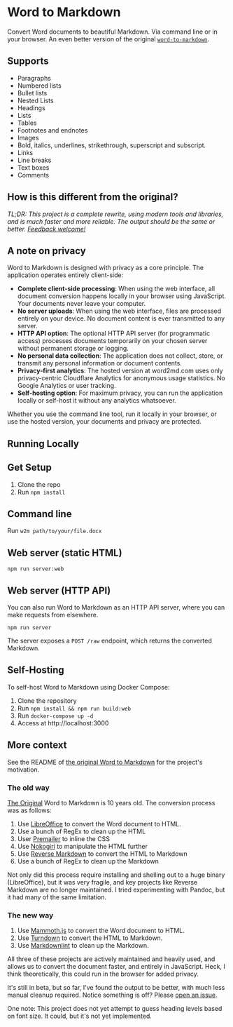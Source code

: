 # Word to Markdown

Convert Word documents to beautiful Markdown. Via command line or in your browser. An even better version of the original [`word-to-markdown`](https://github.com/benbalter/word-to-markdown).

## Supports

- Paragraphs
- Numbered lists
- Bullet lists
- Nested Lists
- Headings
- Lists
- Tables
- Footnotes and endnotes
- Images
- Bold, italics, underlines, strikethrough, superscript and subscript.
- Links
- Line breaks
- Text boxes
- Comments

## How is this different from the original?

_TL;DR: This project is a complete rewrite, using modern tools and libraries, and is much faster and more reliable. The output should be the same or better. [Feedback welcome!](https://github.com/benbalter/word-to-markdown-js/issues/new)_

## A note on privacy

Word to Markdown is designed with privacy as a core principle. The application operates entirely client-side:

- **Complete client-side processing**: When using the web interface, all document conversion happens locally in your browser using JavaScript. Your documents never leave your computer.
- **No server uploads**: When using the web interface, files are processed entirely on your device. No document content is ever transmitted to any server.
- **HTTP API option**: The optional HTTP API server (for programmatic access) processes documents temporarily on your chosen server without permanent storage or logging.
- **No personal data collection**: The application does not collect, store, or transmit any personal information or document contents.
- **Privacy-first analytics**: The hosted version at word2md.com uses only privacy-centric Cloudflare Analytics for anonymous usage statistics. No Google Analytics or user tracking.
- **Self-hosting option**: For maximum privacy, you can run the application locally or self-host it without any analytics whatsoever.

Whether you use the command line tool, run it locally in your browser, or use the hosted version, your documents and privacy are protected.

## Running Locally

## Get Setup

1. Clone the repo
2. Run `npm install`

## Command line

Run `w2m path/to/your/file.docx`

## Web server (static HTML)

`npm run server:web`

## Web server (HTTP API)

You can also run Word to Markdown as an HTTP API server, where you can make requests from elsewhere.

`npm run server`

The server exposes a `POST /raw` endpoint, which returns the converted Markdown.

## Self-Hosting

To self-host Word to Markdown using Docker Compose:

1. Clone the repository
2. Run `npm install && npm run build:web`
3. Run `docker-compose up -d`
4. Access at http://localhost:3000

## More context

See the README of [the original Word to Markdown](https://github.com/benbalter/word-to-markdown?tab=readme-ov-file#the-problem) for the project's motivation.

### The old way

[The Original](https://github.com/benbalter/word-to-markdown) Word to Markdown is 10 years old. The conversion process was as follows:

1. Use [LibreOffice](https://www.libreoffice.org/) to convert the Word document to HTML.
2. Use a bunch of RegEx to clean up the HTML
3. User [Premailer](https://github.com/premailer/premailer) to inline the CSS
4. Use [Nokogiri](https://nokogiri.org) to manipulate the HTML further
5. Use [Reverse Markdown](https://github.com/xijo/reverse_markdown) to convert the HTML to Markdown
6. Use a bunch of RegEx to clean up the Markdown

Not only did this process require installing and shelling out to a huge binary (LibreOffice), but it was very fragile, and key projects like Reverse Markdown are no longer maintained. I tried experimenting with Pandoc, but it had many of the same limitation.

### The new way

1. Use [Mammoth.js](https://github.com/mwilliamson/mammoth.js/) to convert the Word document to HTML.
2. Use [Turndown](https://github.com/mixmark-io/turndown) to convert the HTML to Markdown.
3. Use [Markdownlint](https://github.com/DavidAnson/markdownlint) to clean up the Markdown.

All three of these projects are actively maintained and heavily used, and allows us to convert the document faster, and entirely in JavaScript. Heck, I think theoretically, this could run in the browser for added privacy.

It's still in beta, but so far, I've found the output to be better, with much less manual cleanup required. Notice something is off? Please [open an issue](https://github.com/benbalter/word-to-markdown-js/issues/new).

One note: This project does not yet attempt to guess heading levels based on font size. It could, but it's not yet implemented.
